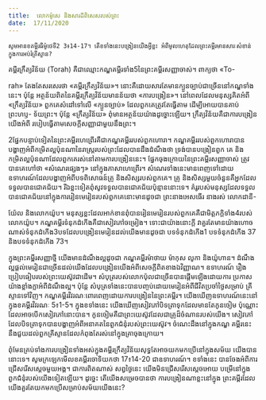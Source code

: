 ```yaml
---
title:  លោកម៉ូសេ និងសារដ៏ពិសេសរបស់ព្រះ
date:  17/11/2020
---
```


`សូមអានខគម្ពីរធីម៉ូថេទី2 3៖14-17។ តើខទាំងនេះបង្រៀនយើងអ្វីខ្លះ អំពីមូលហេតុដែលព្រះគម្ពីរមានសារៈសំខាន់ក្នុងការអប់រំគ្រីស្ទាន?`

គម្ពីរក្រឹត្យវិន័យ (Torah) គឺជាឈ្មោះកណ្ឌគម្ពីរទាំង5នៃព្រះគម្ពីរសញ្ញាចាស់។ ពាក្យថា «To-

rah» តែងតែសរសេរថា «គម្ពីរក្រឹត្យវិន័យ»។ នោះគឺដោយសារតែមានក្បួនច្បាប់ជាច្រើននៅកណ្ឌទាំងនេះ។ ប៉ុន្តែ អត្ថន័យពិតនៃគម្ពីរក្រឹត្យវិន័យមានន័យថា «ការបង្រៀន»។ នៅពេលដែលមនុស្សគិតអំពី «ក្រឹត្យវិន័យ» ពួកគេសំដៅទៅលើ «ក្បួនច្បាប់» ដែលពួកគេត្រូវតែធ្វើតាម ដើម្បីអោយបានគាប់ព្រះហឫ- ទ័យព្រះ។ ប៉ុន្តែ «ក្រឹត្យវិន័យ» ពុំមានអត្ថន័យយ៉ាងដូច្នោះឡើយ។ ក្រឹត្យវិន័យគឺជាការបង្រៀនយើងអំពី របៀបធ្វើតាមសេចក្តីសញ្ញាជាមួយនឹងព្រះ។

2ផ្នែកបន្ទាប់ទៀតនៃព្រះគម្ពីរហេព្រើរគឺជាកណ្ឌគម្ពីររបស់ពួកហោរា។ កណ្ឌគម្ពីររបស់ពួកហោរាបានបង្ហាញអំពីកម្រិតល្អប៉ុនណានៃរាស្ត្ររបស់ព្រះដែលបានដឹងដំណឹងថា ទ្រង់បានបង្រៀនពួក គេ និងកម្រិតល្អប៉ុនណាដែលពួកគេរស់នៅតាមការបង្រៀននេះ។ ផ្នែកចុងក្រោយនៃព្រះគម្ពីរសញ្ញាចាស់ ត្រូវបានគេហៅថា «សំណេរផ្សេងៗ» នៅក្នុងភាសាហេព្រើរ។ សំណេរទាំងនេះមានពេញទៅដោយ ឧទាហរណ៍ដែលបង្ហាញអំពីបទពិសោធន៍គ្រូ និងសិស្សរបស់ពួកគេ។ គ្រូ និងសិស្សមួយចំនួនគឺអ្នកដែល ទទួលបានជោគជ័យ។ រីឯខ្លះទៀតពុំសូវទទួលបានជោគជ័យប៉ុន្មាននោះទេ។ គំរូរបស់មនុស្សដែលទទួល បានជោគជ័យនៅក្នុងការរៀនមេរៀនរបស់ពួកគេនោះមានដូចជា ព្រះនាងអេសធើរ នាងរស់ លោកដានី-

យ៉ែល និងលោកយ៉ូប។ មនុស្សខ្លះដែលអាក់ខានពុំបានរៀនមេរៀនរបស់ពួកគេគឺជាមិត្តភកិ្តទាំង4របស់ លោកយ៉ូប។ កណ្ឌគម្ពីរទំនុកដំកើងគឺជាសៀវភៅចម្រៀង។ ទោះជាយ៉ាងនោះក្តី វាគួរតែមានយ៉ាងហោច ណាស់ទំនុកដំកើង3បទដែលបង្រៀនមេរៀនដល់យើងមានដូចជា បទទំនុកដំកើង1 បទទំនុកដំកើង 37 និងបទទំនុកដំកើង 73។

ក្នុងព្រះគម្ពីរសញ្ញាថ្មី យើងមានដំណឹងល្អដូចជា កណ្ឌគម្ពីរម៉ាថាយ ម៉ាកុស លូកា និងយ៉ូហាន។ ដំណឹងល្អផ្តល់មេរៀនជាច្រើនដល់យើងដែលបង្រៀនយើងអំពីសេចក្តីពិតខាងឯវិញ្ញាណ។ ឧទាហរណ៍ រឿងប្រៀបធៀបរបស់ព្រះយេស៊ូវជាដើម។ សំបុត្ររបស់លោកប៉ុលជាច្រើនបានផ្តើមឡើងដោយការ ប្រកាសយ៉ាងខ្លាំងក្លាអំពីដំណឹងល្អ។ ប៉ុន្តែ សំបុត្រទាំងនេះបានបញ្ចប់ដោយមេរៀនអំពីជីវិតប្រចាំថ្ងៃសម្រាប់ គ្រីស្ទានទៅវិញ។ កណ្ឌគម្ពីរវិវរណៈពោរពេញដោយការបង្រៀននៃព្រះគម្ពីរ។ យើងឃើញឧទាហរណ៍នេះនៅក្នុងខគម្ពីរវិវរណៈ 5៖1-5។ ក្នុងខទាំងនេះ យើងឃើញសៀវភៅបិទត្រាទុកដែលមានតែកូនចៀម ប៉ុណ្ណោះដែលអាចបើកសៀវភៅនោះបាន។ កូនចៀមគឺជាព្រះយេស៊ូវដែលជាគ្រូដ៏ចំណានរបស់យើង។ សៀវភៅដែលបិទត្រាទុកបានបង្ហាញអំពីអនាគតនៃពួកជំនុំរបស់ព្រះយេស៊ូវ។ ចំណេះដឹងនៅក្នុងកណ្ឌ គម្ពីរនេះនឹងជួយដល់ពួកគ្រីស្ទានដែលកំពុងតែរស់នៅក្នុងគ្រាចុងក្រោយ។

ពុំមែនគ្រប់ទាំងការបង្រៀនទាំងអស់ក្នុងគម្ពីរក្រឹត្យវិន័យសុទ្ធតែអាចយកមកប្រើនៅក្នុងសម័យ យើងបាននោះទេ។ សូមក្រឡេកមើលខគម្ពីរចោទិយកថា 17៖14-20 ជាឧទាហរណ៍។ ខទាំងនេះ បានចែងអំពីការជ្រើសរើសស្តេចមួយអង្គ។ ជាការពិតណាស់ សព្វថ្ងៃនេះ យើងមិនជ្រើសរើសស្តេចអោយ បម្រើនៅក្នុងពួកជំនុំរបស់យើងទៀតឡើយ។ ដូច្នេះ តើយើងសម្រេចបានថា ការបង្រៀនណាខ្លះនៅក្នុង ព្រះគម្ពីរដែលយើងគួរតែយកមកប្រើសម្រាប់សម័យយើងនេះ?
